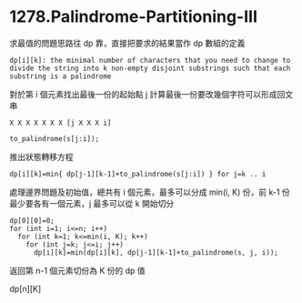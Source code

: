 # 1278.Palindrome-Partitioning-III

求最值的問題思路往 dp 靠，直接把要求的結果當作 dp 數組的定義

```
dp[i][k]: the minimal number of characters that you need to change to divide the string into k non-empty disjoint substrings such that each substring is a palindrome
```

對於第 i 個元素找出最後一份的起始點 j 計算最後一份要改幾個字符可以形成回文串

```
X X X X X X X [j X X X i]

to_palindrome(s[j:i]);
```

推出狀態轉移方程

```
dp[i][k]=min{ dp[j-1][k-1]+to_palindrome(s[j:i]) } for j=k .. i
```

處理邊界問題及初始值，總共有 i 個元素，最多可以分成 min(i, K) 份，前 k-1 份最少要各有一個元素，j 最多可以從 k 開始切分

```
dp[0][0]=0;
for (int i=1; i<=n; i++)
  for (int k=1; k<=min(i, K); k++)
    for (int j=k; j<=i; j++)
      dp[i][k]=min(dp[i][k], dp[j-1][k-1]+to_palindrome(s, j, i));
```

返回第 n-1 個元素切份為 K 份的 dp 值

dp[n][K]
